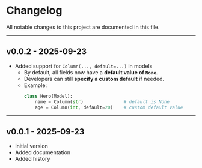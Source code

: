 # Changelog

All notable changes to this project are documented in this file.

---

## v0.0.2 - 2025-09-23

* Added support for `Column(..., default=...)` in models  
  - By default, all fields now have a **default value of `None`**.  
  - Developers can still **specify a custom default** if needed.  
  - Example:  
    ```python
    class Hero(Model):
        name = Column(str)               # default is None
        age = Column(int, default=20)    # custom default value
    ```

---

## v0.0.1 - 2025-09-23

* Initial version  
* Added documentation  
* Added history
